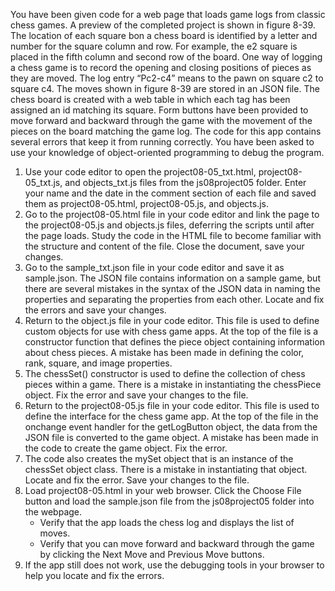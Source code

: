 You have been given code for a web page that loads game logs from classic chess games. A preview of the completed project is shown in figure 8-39. The location of each square bon a chess board is identified by a letter and number for the square column and row. For example, the e2 square is placed in the fifth column and second row of the board. One way of logging a chess game is to record the opening and closing positions of pieces as they are moved. The log entry “Pc2-c4” means to the pawn on square c2 to square c4.
	The moves shown in figure 8-39 are stored in an JSON file. The chess board is created with a web table in which each <td> tag has been assigned an id matching its square. Form buttons have been provided to move forward and backward through the game with the movement of the pieces on the board matching the game log.
	The code for this app contains several errors that keep it from running correctly. You have been asked to use your knowledge of object-oriented programming to debug the program. 
1. Use your code editor to open the project08-05_txt.html, project08-05_txt.js, and objects_txt.js files from the js08project05 folder. Enter your name and the date in the comment section of each file and saved them as project08-05.html, project08-05.js, and objects.js. 
2. Go to the project08-05.html file in your code editor and link the page to the project08-05.js and objects.js files, deferring the scripts until after the page loads. Study the code in the HTML file to become familiar with the structure and content of the file. Close the document, save your changes.
3. Go to the sample_txt.json file in your code editor and save it as sample.json. The JSON file contains information on a sample game, but there are several mistakes in the syntax of the JSON data in naming the properties and separating the properties from each other. Locate and fix the errors and save your changes. 
4. Return to the object.js file in your code editor. This file is used to define custom objects for use with chess game apps. At the top of the file is a constructor function that defines the piece object containing information about chess pieces. A mistake has been made in defining the color, rank, square, and image properties. 
5. The chessSet() constructor is used to define the collection of chess pieces within a game. There is a mistake in instantiating the chessPiece object. Fix the error and save your changes to the file. 
6. Return to the project08-05.js file in your code editor. This file is used to define the interface for the chess game app. At the top of the file in the onchange event handler for the getLogButton object, the data from the JSON file is converted to the game object. A mistake has been made in the code to create the game object. Fix the error. 
7. The code also creates the mySet object that is an instance of the chessSet object class. There is a mistake in instantiating that object. Locate and fix the error. Save your changes to the file. 
8. Load project08-05.html in your web browser. Click the Choose File button and load the sample.json file from the js08project05 folder into the webpage. 
    - Verify that the app loads the chess log and displays the list of moves. 
    - Verify that you can move forward and backward through the game by clicking the Next Move and Previous Move buttons.
9. If the app still does not work, use the debugging tools in your browser to help you locate and fix the errors. 

